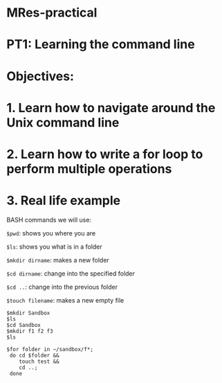 # MRes-practical

# PT1: Learning the command line
# Objectives:
# 1. Learn how to navigate around the Unix command line
# 2. Learn how to write a for loop to perform multiple operations
# 3. Real life example

BASH commands we will use:

`$pwd`: shows you where you are

`$ls`: shows you what is in a folder

`$mkdir dirname`: makes a new folder 

`$cd dirname`: change into the specified folder 

`$cd ..`: change into the previous folder 

`$touch filename`: makes a new empty file

````
$mkdir Sandbox
$ls
$cd Sandbox
$mkdir f1 f2 f3
$ls
````

````
$for folder in ~/sandbox/f*; 
 do cd $folder &&
    touch test &&
    cd ..; 
 done
 ````
 

